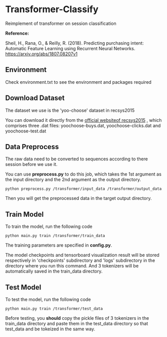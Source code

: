 # Transformer-Classify
Reimplement of transformer on session classification

**Reference:**

Sheil, H., Rana, O., & Reilly, R. (2018). Predicting purchasing intent: Automatic Feature Learning using Recurrent Neural Networks. https://arxiv.org/abs/1807.08207v1

## Environment
Check environment.txt to see the environment and packages required

## Download Dataset
The dataset we use is the 'yoo-choose' dataset in recsys2015

You can download it directly from the [official websiteof recsys2015](https://2015.recsyschallenge.com/challenge.html) , which comprises three .dat files: yoochoose-buys.dat, yoochoose-clicks.dat and yoochoose-test.dat

## Data Preprocess
The raw data need to be converted to sequences according to there session before we use it.

You can use **preprocess.py** to do this job, which takes the 1st argument as the input directory and the  2nd argument as the output directory.

`python preprocess.py /transformer/input_data /transformer/output_data`

Then you will get the preprocessed data in the target output directory.

## Train Model
To train the model, run the following code

 `python main.py train /transformer/train_data`
 
 The training parameters are specified in **config.py**.
 
 The model checkpoints and tensorboard visualization result will be stored respectively in 'checkpoints' subdirectory and 'logs' subdirectory in the directory where you run this command. And 3 tokenizers will be automatically saved in the train_data directory.
 
 ## Test Model
 To test the model, run the following code

`python main.py train /transformer/test_data`

Before testing, you **should** copy the pickle files of 3 tokenizers in the train_data directory and paste them in the test_data directory so that test_data and be tokeized in the same way.
